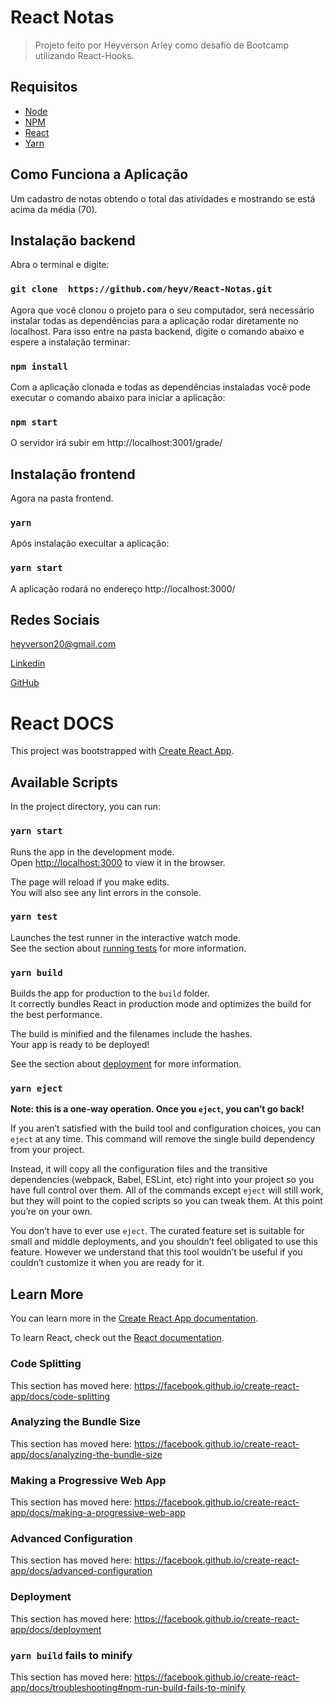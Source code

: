 # React Notas
> Projeto feito por Heyverson Arley como desafio de Bootcamp utilizando React-Hooks.

## Requisitos

+ [Node](https://nodejs.org/)
+ [NPM](https://www.npmjs.com/)
+ [React](https://reactjs.org/)
+ [Yarn](https://yarnpkg.com/)

## Como Funciona a Aplicação

Um cadastro de notas obtendo o total das atividades e mostrando se está acima da média (70).

## Instalação backend

Abra o terminal e digite:

### `git clone  https://github.com/heyv/React-Notas.git`

Agora que você clonou o projeto para o seu computador, será necessário instalar todas as dependências para a aplicação rodar diretamente no localhost. Para isso entre na pasta backend, digite o comando abaixo e espere a instalação terminar:

### `npm install`

Com a aplicação clonada e todas as dependências instaladas você pode executar o comando abaixo para iniciar a aplicação:

### `npm start`

O servidor irá subir em http://localhost:3001/grade/

## Instalação frontend

Agora na pasta frontend.

### `yarn`

Após instalação execultar a aplicação:

### `yarn start`

A aplicação rodará no endereço http://localhost:3000/

## Redes Sociais

heyverson20@gmail.com

[Linkedin](https://www.linkedin.com/in/heyversonarley/)

[GitHub](https://github.com/heyv)

# React DOCS 

This project was bootstrapped with [Create React App](https://github.com/facebook/create-react-app).

## Available Scripts

In the project directory, you can run:

### `yarn start`

Runs the app in the development mode.<br />
Open [http://localhost:3000](http://localhost:3000) to view it in the browser.

The page will reload if you make edits.<br />
You will also see any lint errors in the console.

### `yarn test`

Launches the test runner in the interactive watch mode.<br />
See the section about [running tests](https://facebook.github.io/create-react-app/docs/running-tests) for more information.

### `yarn build`

Builds the app for production to the `build` folder.<br />
It correctly bundles React in production mode and optimizes the build for the best performance.

The build is minified and the filenames include the hashes.<br />
Your app is ready to be deployed!

See the section about [deployment](https://facebook.github.io/create-react-app/docs/deployment) for more information.

### `yarn eject`

**Note: this is a one-way operation. Once you `eject`, you can’t go back!**

If you aren’t satisfied with the build tool and configuration choices, you can `eject` at any time. This command will remove the single build dependency from your project.

Instead, it will copy all the configuration files and the transitive dependencies (webpack, Babel, ESLint, etc) right into your project so you have full control over them. All of the commands except `eject` will still work, but they will point to the copied scripts so you can tweak them. At this point you’re on your own.

You don’t have to ever use `eject`. The curated feature set is suitable for small and middle deployments, and you shouldn’t feel obligated to use this feature. However we understand that this tool wouldn’t be useful if you couldn’t customize it when you are ready for it.

## Learn More

You can learn more in the [Create React App documentation](https://facebook.github.io/create-react-app/docs/getting-started).

To learn React, check out the [React documentation](https://reactjs.org/).

### Code Splitting

This section has moved here: https://facebook.github.io/create-react-app/docs/code-splitting

### Analyzing the Bundle Size

This section has moved here: https://facebook.github.io/create-react-app/docs/analyzing-the-bundle-size

### Making a Progressive Web App

This section has moved here: https://facebook.github.io/create-react-app/docs/making-a-progressive-web-app

### Advanced Configuration

This section has moved here: https://facebook.github.io/create-react-app/docs/advanced-configuration

### Deployment

This section has moved here: https://facebook.github.io/create-react-app/docs/deployment

### `yarn build` fails to minify

This section has moved here: https://facebook.github.io/create-react-app/docs/troubleshooting#npm-run-build-fails-to-minify

